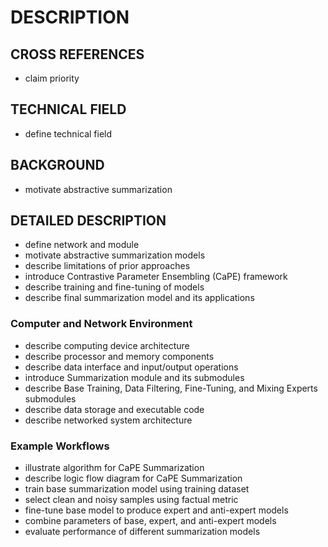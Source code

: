 # DESCRIPTION

## CROSS REFERENCES

- claim priority

## TECHNICAL FIELD

- define technical field

## BACKGROUND

- motivate abstractive summarization

## DETAILED DESCRIPTION

- define network and module
- motivate abstractive summarization models
- describe limitations of prior approaches
- introduce Contrastive Parameter Ensembling (CaPE) framework
- describe training and fine-tuning of models
- describe final summarization model and its applications

### Computer and Network Environment

- describe computing device architecture
- describe processor and memory components
- describe data interface and input/output operations
- introduce Summarization module and its submodules
- describe Base Training, Data Filtering, Fine-Tuning, and Mixing Experts submodules
- describe data storage and executable code
- describe networked system architecture

### Example Workflows

- illustrate algorithm for CaPE Summarization
- describe logic flow diagram for CaPE Summarization
- train base summarization model using training dataset
- select clean and noisy samples using factual metric
- fine-tune base model to produce expert and anti-expert models
- combine parameters of base, expert, and anti-expert models
- evaluate performance of different summarization models

